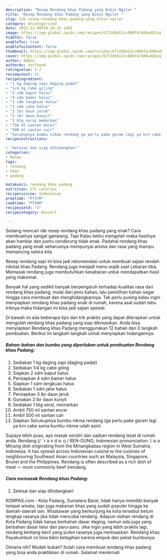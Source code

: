 ```yaml
---
description: "Resep Rendang khas Padang yang Bikin Ngiler "
title: "Resep Rendang khas Padang yang Bikin Ngiler "
slug: 526-resep-rendang-khas-padang-yang-bikin-ngiler
category: Uncategorized
date: 2022-12-09T20:26:15.149Z
image: https://img-global.cpcdn.com/recipes/6713dbb12cc006f4/680x482cq70/rendang-khas-padang-foto-resep-utama.jpg
hideToc: false
enableToc: true
enableTocContent: false
thumbnail: https://img-global.cpcdn.com/recipes/6713dbb12cc006f4/680x482cq70/rendang-khas-padang-foto-resep-utama.jpg
cover: https://img-global.cpcdn.com/recipes/6713dbb12cc006f4/680x482cq70/rendang-khas-padang-foto-resep-utama.jpg
author: Admin
authorAv: notfound
ratingvalue: 3.7
reviewcount: 21
recipeingredient:
- "1 kg daging sapi daging padat"
- "1/4 kg cabe giling"
- "2 sdm baput halus"
- "4 sdm bamer halus"
- "1 sdm lengkuas halus"
- "1 sdm jahe halus"
- "3 lbr daun jeruk"
- "2 lbr daun kunyit"
- "1 btg serai memarkan"
- "750 ml santan encer"
- "500 ml santan cair"
- "Secukupnya bumbu nikma rendang ga perlu pake garam lagi ya krn cabe sama bumbu nikma udah asin"
recipeinstructions:

- "Selesai dan siap dihidangkan!"
categories:
- Resep
tags:
- rendang
- khas
- padang

katakunci: rendang khas padang 
nutrition: 271 calories
recipecuisine: Indonesian
preptime: "PT37M"
cooktime: "PT49M"
recipeyield: "3"
recipecategory: Dessert

---
```



Sedang mencari ide resep rendang khas padang yang enak? Cara membuatnya sangat gampang. Tapi Kalau keliru mengolah maka hasilnya akan hambar dan justru cenderung tidak enak. Padahal rendang khas padang yang enak seharusnya mempunyai aroma dan rasa yang mampu memancing selera kita.


Resep rendang sapi ini bisa jadi rekomendasi untuk membuat sajian rendah nikmat khas Padang. Rendang juga menjadi menu wajib saat Lebaran tiba. Memasak rendang juga membutuhkan kesabaran untuk mendapatkan hasil yang maksimal.

Banyak hal yang sedikit banyak berpengaruh terhadap kualitas rasa dari rendang khas padang, mulai dari jenis bahan, lalu pemilihan bahan segar hingga cara membuat dan menghidangkannya. Tak perlu pusing kalau ingin menyiapkan rendang khas padang enak di rumah, karena asal sudah tahu triknya maka hidangan ini bisa jadi sajian spesial.


Di bawah ini ada beberapa tips dan trik praktis yang dapat diterapkan untuk mengolah rendang khas padang yang siap dikreasikan. Anda bisa menyiapkan Rendang khas Padang menggunakan 12 bahan dan 0 langkah pembuatan. Berikut ini langkah-langkah untuk menyiapkan hidangannya.

<!--inarticleads1-->

##### Bahan-bahan dan bumbu yang diperlukan untuk pembuatan Rendang khas Padang:

1. Sediakan 1 kg daging sapi (daging padat)
1. Sediakan 1/4 kg cabe giling
1. Siapkan 2 sdm baput halus
1. Persiapkan 4 sdm bamer halus
1. Siapkan 1 sdm lengkuas halus
1. Sediakan 1 sdm jahe halus
1. Persiapkan 3 lbr daun jeruk
1. Gunakan 2 lbr daun kunyit
1. Sediakan 1 btg serai, memarkan
1. Ambil 750 ml santan encer
1. Ambil 500 ml santan cair
1. Siapkan Secukupnya bumbu nikma rendang (ga perlu pake garam lagi ya krn cabe sama bumbu nikma udah asin)


Supaya lebih puas, ayo masak sendiri dan sajikan rendang lezat di rumah anda. Rendang (/ ˈ r ə n d ɑː ŋ / REN-DUNG; Indonesian pronunciation: ) is a Minang dish originating from the Minangkabau region in West Sumatra, Indonesia. It has spread across Indonesian cuisine to the cuisines of neighbouring Southeast Asian countries such as Malaysia, Singapore, Brunei and the Philippines. Rendang is often described as a rich dish of meat — most commonly beef (rendang. 

<!--inarticleads2-->

##### Cara memasak Rendang khas Padang:


1. Selesai dan siap dihidangkan!

KOMPAS.com - Kota Padang, Sumatera Barat, tidak hanya memiliki banyak tempat wisata, tapi juga makanan khas yang sudah populer hingga ke daerah-daerah lain. Wisatawan yang berkunjung ke kota tersebut belum lengkap rasanya jika tidak mencoba rendang. Adapun olahan rendang di Kota Padang tidak hanya berbahan dasar daging, namun ada juga yang berbahan dasar telur dan paru-paru. Jika ingin yang lebih praktis lagi, rendang kentang kecil yang pulen rasanya juga memuaskan. Rendang khas Payakumbuh ini bisa bikin ketagihan karena empuk dan pekat bumbunya. 

Gimana nih? Mudah bukan? Itulah cara membuat rendang khas padang yang bisa anda praktikkan di rumah. Selamat menikmati
